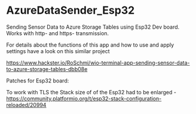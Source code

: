 # AzureDataSender_Esp32

Sending Sensor Data to Azure Storage Tables using Esp32 Dev board. Works with http- and https- transmission.

For details about the functions of this app and how to use and apply settings have a look on this similar project

https://www.hackster.io/RoSchmi/wio-terminal-app-sending-sensor-data-to-azure-storage-tables-dbb08e

Patches for Esp32 board:

To work with TLS the Stack size of of the Esp32 had to be enlarged
-https://community.platformio.org/t/esp32-stack-configuration-reloaded/20994

